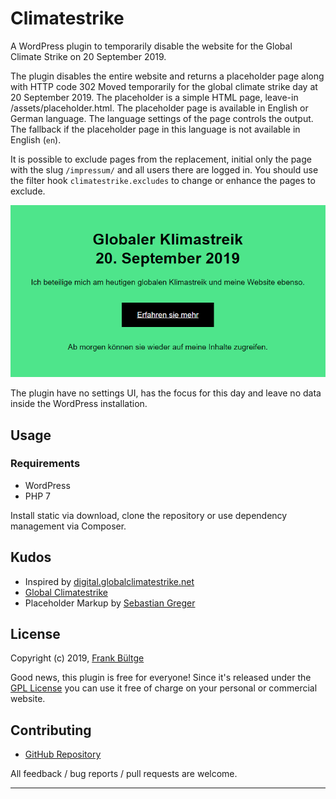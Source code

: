 # Climatestrike

A WordPress plugin to temporarily disable the website for the Global Climate Strike on 20 September 2019.

The plugin disables the entire website and returns a placeholder page along with HTTP code 302 Moved temporarily for the global climate strike day at 20 September 2019. The placeholder is a simple HTML page, leave-in /assets/placeholder.html. The placeholder page is available in English or German language. The language settings of the page controls the output. The fallback if the placeholder page in this language is not available in English (`en`). 

It is possible to exclude pages from the replacement, initial only the page with the slug `/impressum/` and all users there are logged in. You should use the filter hook `climatestrike.excludes` to change or enhance the pages to exclude. 

![Preview of placeholder page](./assets/img/screenshot-1.png "Preview of placeholder page")

The plugin have no settings UI, has the focus for this day and leave no data inside the WordPress installation.

## Usage
### Requirements
 * WordPress
 * PHP 7

Install static via download, clone the repository or use dependency management via Composer.

## Kudos
* Inspired by [digital.globalclimatestrike.net](https://digital.globalclimatestrike.net/)
* [Global Climatestrike](https://globalclimatestrike.net)
* Placeholder Markup by [Sebastian Greger](https://github.com/sebastiangreger)

## License
Copyright (c) 2019, [Frank Bültge](https://bueltge.de)

Good news, this plugin is free for everyone! Since it's released under the [GPL License](./LICENSE) you can use it free of charge on your personal or commercial website.

## Contributing

 * [GitHub Repository](https://github.com/bueltge/climatestrike)

All feedback / bug reports / pull requests are welcome.

---
